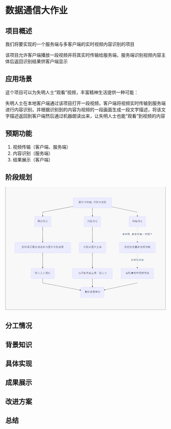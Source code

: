 # 数据通信大作业

## 项目概述

我们将要实现的一个服务端与多客户端的实时视频内容识别的项目

该项目允许客户端播放一段视频并将其实时传输给服务端，服务端识别视频内容主体后返回识别结果供客户端显示

## 应用场景

这个项目可以为失明人士“观看”视频，丰富精神生活提供一种可能：

失明人士在本地客户端通过该项目打开一段视频，客户端将视频实时传输到服务端进行内容识别，并根据识别到的内容为视频的一段画面生成一段文字描述，将该文字描述返回到客户端然后通过机器朗读出来，让失明人士也能“观看”到视频的内容

## 预期功能

1. 视频传输（客户端、服务端）
2. 内容识别（服务端）
3. 结果展示（客户端）

## 阶段规划

![1](./.imgs/1.png)

## 分工情况

## 背景知识

## 具体实现


## 成果展示

## 改进方案

## 总结

